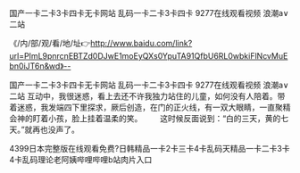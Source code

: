 国产一卡二卡3卡四卡无卡网站
乱码一卡二卡3卡四卡
9277在线观看视频
浪潮a∨二站


《/内/部/观/看/地/址👉http://www.baidu.com/link?url=PImL9pnrcnEBTZd0DJwE1moEyQXs0YpuTA91QfbU6RL0wbkiFlNcvMuEbn0iJT6n&wd》--

国产一卡二卡3卡四卡无卡网站
乱码一卡二卡3卡四卡
9277在线观看视频
浪潮a∨二站
互动中，我很迷惑，看上去还不许我独力站住的儿童，如何没有人陪着。带着迷惑，我发端四下里探求，厥后创造，在门的正火线，有一双大眼睛，一直聚精会神的盯着小孩，脸上挂着温柔的笑。
　　这时候反面说到：“白的三天，黄的七天。”就再也没声了。





4399日本完整版在线观看免费?日韩精品一卡2卡三卡4卡乱码天精品一卡二卡3卡4卡乱码理论老阿姨哔哩哔哩b站肉片入口
